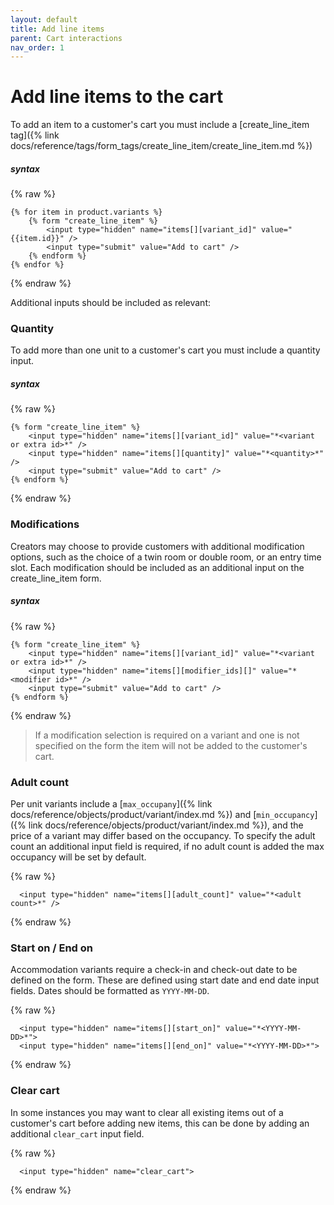 ```yaml
---
layout: default
title: Add line items
parent: Cart interactions
nav_order: 1
---
```


# Add line items to the cart
To add an item to a customer's cart you must include a [create_line_item tag]({% link docs/reference/tags/form_tags/create_line_item/create_line_item.md %})

##### syntax
{% raw %}
```liquid
{% for item in product.variants %}
    {% form "create_line_item" %}
        <input type="hidden" name="items[][variant_id]" value="{{item.id}}" />
        <input type="submit" value="Add to cart" />
    {% endform %}
{% endfor %}
```
{% endraw %}

Additional inputs should be included as relevant:

### Quantity
To add more than one unit to a customer's cart you must include a quantity input.

##### syntax
{% raw %}
```liquid
{% form "create_line_item" %}
    <input type="hidden" name="items[][variant_id]" value="*<variant or extra id>*" />
    <input type="hidden" name="items[][quantity]" value="*<quantity>*" />
    <input type="submit" value="Add to cart" />
{% endform %}
```
{% endraw %}

### Modifications
Creators may choose to provide customers with additional modification options, such as the choice of a twin room or double room, or an entry time slot. Each modification should be included as an additional input on the create_line_item form. 

##### syntax
{% raw %}
```liquid
{% form "create_line_item" %}
    <input type="hidden" name="items[][variant_id]" value="*<variant or extra id>*" />
    <input type="hidden" name="items[][modifier_ids][]" value="*<modifier id>*" />
    <input type="submit" value="Add to cart" />
{% endform %}
```
{% endraw %}

> If a modification selection is required on a variant and one is not specified on the form the item will not be added to the customer's cart.

### Adult count
Per unit variants include a [`max_occupany`]({% link docs/reference/objects/product/variant/index.md %}) and [`min_occupancy`]({% link docs/reference/objects/product/variant/index.md %}), and the price of a variant may differ based on the occupancy.
To specify the adult count an additional input field is required, if no adult count is added the max occupancy will be set by default.

{% raw %}
```liquid
  <input type="hidden" name="items[][adult_count]" value="*<adult count>*" />
```
{% endraw %}

### Start on / End on
Accommodation variants require a check-in and check-out date to be defined on the form. These are defined using start date and end date input fields.
Dates should be formatted as `YYYY-MM-DD`.

{% raw %}
```liquid
  <input type="hidden" name="items[][start_on]" value="*<YYYY-MM-DD>*">
  <input type="hidden" name="items[][end_on]" value="*<YYYY-MM-DD>*">
```
{% endraw %}

### Clear cart
In some instances you may want to clear all existing items out of a customer's cart before adding new items, this can be done by adding an additional `clear_cart` input field.

{% raw %}
```liquid
  <input type="hidden" name="clear_cart">
```
{% endraw %}